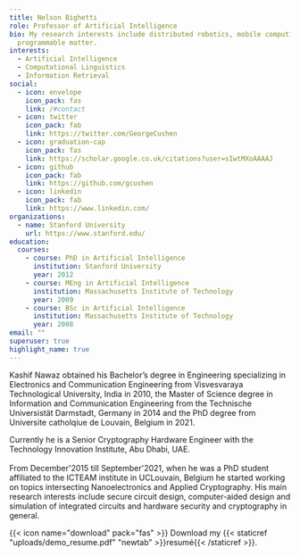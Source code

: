 ```yaml
---
title: Nelson Bighetti
role: Professor of Artificial Intelligence
bio: My research interests include distributed robotics, mobile computing and
  programmable matter.
interests:
  - Artificial Intelligence
  - Computational Linguistics
  - Information Retrieval
social:
  - icon: envelope
    icon_pack: fas
    link: /#contact
  - icon: twitter
    icon_pack: fab
    link: https://twitter.com/GeorgeCushen
  - icon: graduation-cap
    icon_pack: fas
    link: https://scholar.google.co.uk/citations?user=sIwtMXoAAAAJ
  - icon: github
    icon_pack: fab
    link: https://github.com/gcushen
  - icon: linkedin
    icon_pack: fab
    link: https://www.linkedin.com/
organizations:
  - name: Stanford University
    url: https://www.stanford.edu/
education:
  courses:
    - course: PhD in Artificial Intelligence
      institution: Stanford University
      year: 2012
    - course: MEng in Artificial Intelligence
      institution: Massachusetts Institute of Technology
      year: 2009
    - course: BSc in Artificial Intelligence
      institution: Massachusetts Institute of Technology
      year: 2008
email: ""
superuser: true
highlight_name: true
---
```

Kashif Nawaz obtained his Bachelor’s degree in Engineering specializing in Electronics and Communication Engineering from Visvesvaraya Technological University, India in 2010, the Master of Science degree in Information and Communication Engineering from the Technische Universistät Darmstadt, Germany in 2014 and the PhD degree from Universite catholqiue de Louvain, Belgium in 2021.

Currently he is a Senior Cryptography Hardware Engineer with the Technology Innovation Institute, Abu Dhabi, UAE.\
\
From December'2015 till September'2021, when he was a PhD student affiliated to the ICTEAM institute in UCLouvain, Belgium he started working on topics intersecting Nanoelectronics and Applied Cryptography. His main research interests include secure circuit design, computer-aided design and simulation of integrated circuits and hardware security and cryptography in general.

{{< icon name="download" pack="fas" >}} Download my {{< staticref "uploads/demo_resume.pdf" "newtab" >}}resumé{{< /staticref >}}.